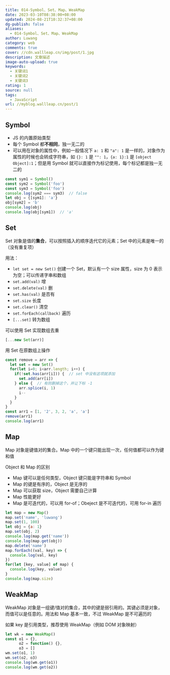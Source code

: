```yaml
---
title: 014-Symbol、Set、Map、WeakMap
date: 2023-03-10T08:38:00+08:00
updated: 2024-08-21T10:32:37+08:00
dg-publish: false
aliases:
  - 014-Symbol、Set、Map、WeakMap
author: Luwang
category: web
comments: true
cover: //cdn.wallleap.cn/img/post/1.jpg
description: 文章描述
image-auto-upload: true
keywords:
  - 关键词1
  - 关键词2
  - 关键词3
rating: 1
source: null
tags:
  - JavaScript
url: //myblog.wallleap.cn/post/1
---
```


## Symbol

- JS 的内置原始类型
- 每个 Symbol 都**不相同**，独一无二的
- 可以用在对象的属性中，例如一般情况下 `a: 1` 和 `"a": 1` 是一样的，对象作为属性的时候也会转成字符串，如 `{}: 1` 是 `"": 1`，`{a: 1}:1` 是 `[object Object]:1`；但是用 Symbol 就可以直接作为标记使用，每个标记都是独一无二的

```js
const sym1 = Symbol()
const sym2 = Symbol('foo')
const sym3 = Symbol('foo')
console.log(sym2 === sym3)  // false
let obj = {[sym1]: 'a'}
obj[sym2] = 'b'
console.log(obj)
console.log(obj[sym1])  // 'a'
```

## Set

Set 对象是值的**集合**，可以按照插入的顺序迭代它的元素；Set 中的元素是唯一的（没有重复项）

用法：

- `let set = new Set()` 创建一个 Set，默认有一个 size 属性，size 为 0 表示为空；可以传递字串和数组
- `set.add(val)` 增
- `set.delete(val)` 删
- `set.has(val)` 是否有
- `set.size` 长度
- `set.clear()` 清空
- `set.forEach(callback)` 遍历
- `[...set]` 转为数组

可以使用 Set 实现数组去重

```js
[...new Set(arr)]
```

用 Set 在原数组上操作

```js
const remove = arr => {
  let set = new Set()
  for(let i=0; i<arr.length; i++) {
    if(!set.has(arr[i])) {  // set 中没有这项就添加
      set.add(arr[i])
    } else {  // 有则删掉这个，并让下标 -1
      arr.splice(i, 1)
      i--
    }
  }
}
const arr1 = [1, '2', 3, 2, 'a', 'a']
remove(arr1)
console.log(arr1)
```

## Map

Map 对象是键值对的集合。Map 中的一个键只能出现一次，任何值都可以作为键和值

Object 和 Map 的区别

- Map 键可以是任何类型，Object 键只能是字符串和 Symbol
- Map 的键是有序的，Object 是无序的
- Map 可以获取 size，Object 需要自己计算
- Map 性能更好
- Map 是可迭代的，可以用 for-of；Obeject 是不可迭代的，可用 for-in 遍历

```js
let map = new Map()
map.set('name', 'luwang')
map.set(1, 100)
let obj = {a: 1}
map.set(obj, 2)
console.log(map.get('name'))
console.log(map.get(obj))
map.delete('name')
map.forEach((val, key) => {
  console.log(val, key)
})
for(let [key, value] of map) {
  console.log(key, value)
}
console.log(map.size)
```

## WeakMap

WeakMap 对象是一组键/值对的集合，其中的键是弱引用的。其键必须是对象，而值可以是任意的。用法和 Map 基本一致，不过 WeakMap 是不可遍历的

如果 key 是引用类型，推荐使用 WeakMap（例如 DOM 对象映射）

```js
let wk = new WeakMap()
const o1 = {},
	  o2 = function() {},
	  o3 = []
wm.set(o1, 1)
wm.set(o2, o3)
console.log(wm.get(o1))
console.log(wm.get(o2))
```
